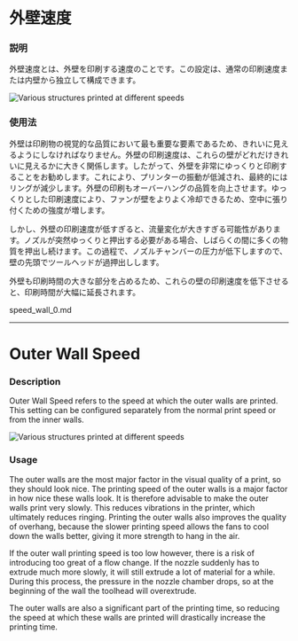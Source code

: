 外壁速度
====
### **説明**
外壁速度とは、外壁を印刷する速度のことです。この設定は、通常の印刷速度または内壁から独立して構成できます。

![Various structures printed at different speeds](../images/speed_difference.png)

### **使用法**
外壁は印刷物の視覚的な品質において最も重要な要素であるため、きれいに見えるようにしなければなりません。外壁の印刷速度は、これらの壁がどれだけきれいに見えるかに大きく関係します。したがって、外壁を非常にゆっくりと印刷することをお勧めします。これにより、プリンターの振動が低減され、最終的にはリングが減少します。外壁の印刷もオーバーハングの品質を向上させます。ゆっくりとした印刷速度により、ファンが壁をよりよく冷却できるため、空中に張り付くための強度が増します。

しかし、外壁の印刷速度が低すぎると、流量変化が大きすぎる可能性があります。ノズルが突然ゆっくりと押出する必要がある場合、しばらくの間に多くの物質を押出し続けます。この過程で、ノズルチャンバーの圧力が低下しますので、壁の先頭でツールヘッドが過押出しします。

外壁も印刷時間の大きな部分を占めるため、これらの壁の印刷速度を低下させると、印刷時間が大幅に延長されます。

speed_wall_0.md

----------

Outer Wall Speed
====
### **Description**
Outer Wall Speed refers to the speed at which the outer walls are printed. This setting can be configured separately from the normal print speed or from the inner walls.

![Various structures printed at different speeds](../images/speed_difference.png)

### **Usage**
The outer walls are the most major factor in the visual quality of a print, so they should look nice. The printing speed of the outer walls is a major factor in how nice these walls look. It is therefore advisable to make the outer walls print very slowly. This reduces vibrations in the printer, which ultimately reduces ringing. Printing the outer walls also improves the quality of overhang, because the slower printing speed allows the fans to cool down the walls better, giving it more strength to hang in the air.

If the outer wall printing speed is too low however, there is a risk of introducing too great of a flow change. If the nozzle suddenly has to extrude much more slowly, it will still extrude a lot of material for a while. During this process, the pressure in the nozzle chamber drops, so at the beginning of the wall the toolhead will overextrude.

The outer walls are also a significant part of the printing time, so reducing the speed at which these walls are printed will drastically increase the printing time.